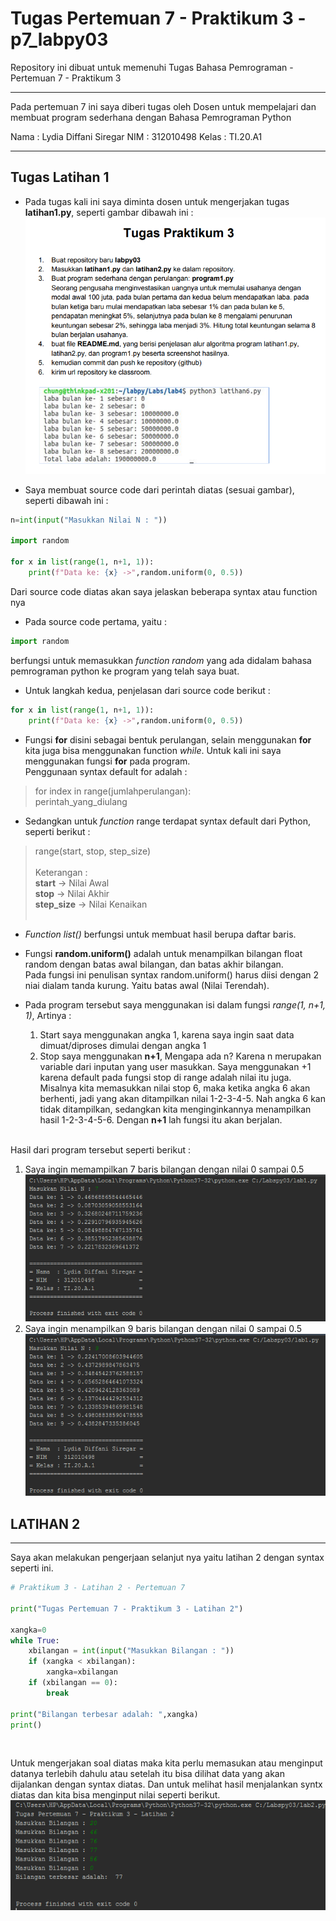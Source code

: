 # Tugas Pertemuan 7 - Praktikum 3 - p7_labpy03
Repository ini dibuat untuk memenuhi Tugas Bahasa Pemrograman - Pertemuan 7 - Praktikum 3
<hr>

Pada pertemuan 7 ini saya diberi tugas oleh Dosen untuk mempelajari dan membuat program sederhana dengan Bahasa Pemrograman Python<br>

Nama : Lydia Diffani Siregar
NIM : 312010498
Kelas : TI.20.A1
<hr>

## Tugas Latihan 1

* Pada tugas kali ini saya diminta dosen untuk mengerjakan tugas **latihan1.py**, seperti gambar dibawah ini :<br>
![Latihan](gambar/1.png)

* Saya membuat source code dari perintah diatas (sesuai gambar), seperti dibawah ini :<br>
``` python
n=int(input("Masukkan Nilai N : "))

import random

for x in list(range(1, n+1, 1)):
    print(f"Data ke: {x} ->",random.uniform(0, 0.5))
``` 

Dari source code diatas akan saya jelaskan beberapa syntax atau function nya<br>
* Pada source code pertama, yaitu :<br>
``` python
import random
```
berfungsi untuk memasukkan *function random* yang ada didalam bahasa pemrograman python ke program yang telah saya buat.

* Untuk langkah kedua, penjelasan dari source code berikut :<br>
``` python
for x in list(range(1, n+1, 1)):
    print(f"Data ke: {x} ->",random.uniform(0, 0.5))
``` 

* Fungsi **for** disini sebagai bentuk perulangan, selain menggunakan **for** kita juga bisa menggunakan function *while*. Untuk kali ini saya menggunakan fungsi **for** pada program.<br>
Penggunaan syntax default for adalah :<br>
> for index in range(jumlahperulangan): <br>
>     perintah_yang_diulang

* Sedangkan untuk *function* range terdapat syntax default dari Python, seperti berikut :<br>
> range(start, stop, step_size)<br><br>
> Keterangan : <br>
> **start** -> Nilai Awal<br>
> **stop** -> Nilai Akhir<br>
> **step_size** -> Nilai Kenaikan<br><br>

* *Function list()* berfungsi untuk membuat hasil berupa daftar baris.<br>

* Fungsi **random.uniform()** adalah untuk menampilkan bilangan float random dengan batas awal bilangan, dan batas akhir bilangan.<br>
Pada fungsi ini penulisan syntax random.uniform() harus diisi dengan 2 niai dialam tanda kurung. Yaitu batas awal (Nilai Terendah). <br>

* Pada program tersebut saya menggunakan isi dalam fungsi *range(1, n+1, 1)*, Artinya : <br>
    1. Start saya menggunakan angka 1, karena saya ingin saat data dimuat/diproses dimulai dengan angka 1<br>
    2. Stop saya menggunakan **n+1**, Mengapa ada n? Karena n merupakan variable dari inputan yang user masukkan. Saya menggunakan +1 karena default pada fungsi stop di range adalah nilai itu juga. Misalnya kita memasukkan nilai stop 6, maka ketika angka 6 akan berhenti, jadi yang akan ditampilkan nilai 1-2-3-4-5. Nah angka 6 kan tidak ditampilkan, sedangkan kita menginginkannya menampilkan hasil 1-2-3-4-5-6. Dengan **n+1** lah fungsi itu akan berjalan.
    <br>
Hasil dari program tersebut seperti berikut :<br>
1. Saya ingin memampilkan 7 baris bilangan dengan nilai 0 sampai 0.5<br>
![Latihan](gambar/2.PNG)
2. Saya ingin menampilkan 9 baris bilangan dengan nilai 0 sampai 0.5<br>
![Latihan](gambar/3.PNG)
## LATIHAN 2
<hr>

Saya akan melakukan pengerjaan selanjut nya yaitu latihan 2 dengan syntax seperti ini.
```` python
# Praktikum 3 - Latihan 2 - Pertemuan 7

print("Tugas Pertemuan 7 - Praktikum 3 - Latihan 2")

xangka=0
while True:
    xbilangan = int(input("Masukkan Bilangan : "))
    if (xangka < xbilangan):
        xangka=xbilangan
    if (xbilangan == 0):
        break

print("Bilangan terbesar adalah: ",xangka)
print()
````
<br>

Untuk mengerjakan soal diatas maka kita perlu memasukan atau menginput datanya terlebih dahulu atau setelah itu bisa dilihat data yang akan dijalankan dengan syntax diatas.
Dan untuk melihat hasil menjalankan syntx diatas dan kita bisa menginput nilai seperti berikut.<br>
![Latihan](gambar/4.PNG)